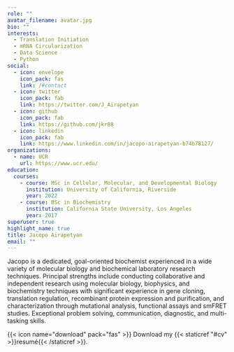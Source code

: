 ```yaml
---
role: ""
avatar_filename: avatar.jpg
bio: ""
interests:
  - Translation Initiation
  - mRNA Circularization
  - Data Science
  - Python
social:
  - icon: envelope
    icon_pack: fas
    link: /#contact
  - icon: twitter
    icon_pack: fab
    link: https://twitter.com/J_Airapetyan
  - icon: github
    icon_pack: fab
    link: https://github.com/jkr88
  - icon: linkedin
    icon_pack: fab
    link: https://www.linkedin.com/in/jacopo-airapetyan-b74b78127/
organizations:
  - name: UCR
    url: https://www.ucr.edu/
education:
  courses:
    - course: MSc in Cellular, Molecular, and Developmental Biology
      institution: University of California, Riverside
      year: 2022
    - course: BSc in Biochemistry
      institution: California State University, Los Angeles
      year: 2017
superuser: true
highlight_name: true
title: Jacopo Airapetyan
email: ""
---
```

Jacopo is a dedicated, goal-oriented biochemist experienced in a wide variety of molecular biology and biochemical laboratory research techniques. Principal strengths include conducting collaborative and independent research using molecular biology, biophysics, and biochemistry techniques with significant experience in gene cloning, translation regulation, recombinant protein expression and purification, and characterization through mutational analysis, functional assays and smFRET studies. Exceptional problem solving, communication, diagnostic, and multi-tasking skills.

{{< icon name="download" pack="fas" >}} Download my {{< staticref "#cv" >}}resumé{{< /staticref >}}.